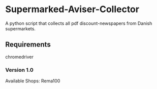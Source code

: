 # Supermarked-Aviser-Collector
  A python script that collects all pdf discount-newspapers from Danish supermarkets.
## Requirements
   chromedriver
### Version 1.0
   Available Shops: Rema100
